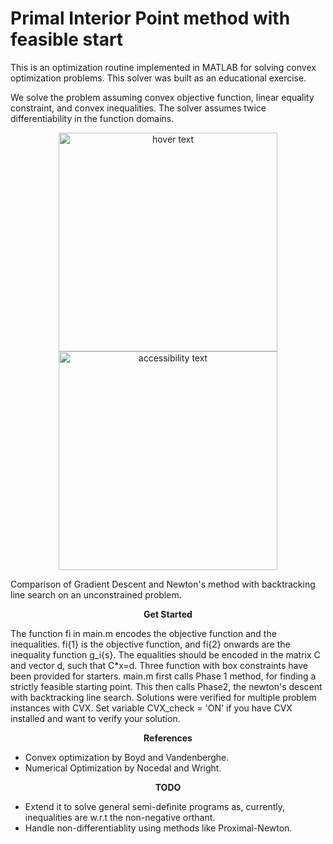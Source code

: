    # Primal Interior Point method with feasible start

This is an optimization routine implemented in MATLAB for solving convex optimization problems. This solver was built as an educational exercise.


We solve the problem assuming convex objective function, linear equality constraint, and convex inequalities. The solver assumes twice differentiability in the function domains. 

<p align="center">
  <img src="https://github.com/sritee/ConvexOpt-Interior-Point-Method/blob/master/unconstrained_trajectories_visualize/GradientDescent_backtracking.jpg" width="350" title="hover text">
  <img src="https://github.com/sritee/ConvexOpt-Interior-Point-Method/blob/master/unconstrained_trajectories_visualize/NewtonMethod_backtracking.jpg" width="350" alt="accessibility text">

Comparison of Gradient Descent and Newton's method with backtracking line search on an unconstrained problem.
</p>


<p align="center">
<b>Get Started</b>
</p>
   
  The function fi in main.m encodes the objective function and the inequalities. fi{1} is the objective function, and fi{2} onwards are the inequality function g_i{s}. The equalities should be encoded in the matrix C and vector d, such that C*x=d. Three function with box constraints have been provided for starters. main.m first calls Phase 1 method, for finding a strictly feasible starting point. This then calls Phase2, the newton's descent with backtracking line search. Solutions were verified for multiple problem instances with CVX. Set variable CVX_check = 'ON' if you have CVX installed and want to verify your solution. 



<p align="center"> 
   <b>References</b>
   </p>
   
 * Convex optimization by Boyd and Vandenberghe.
  * Numerical Optimization by Nocedal and Wright.

             


<p align="center"> 
   <b>TODO</b>
   </p>

* Extend it to solve general semi-definite programs as, currently, inequalities are w.r.t the non-negative orthant. 
* Handle non-differentiablity using methods like Proximal-Newton.


             
   
